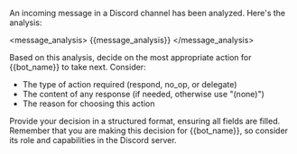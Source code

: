 An incoming message in a Discord channel has been analyzed. Here's the analysis:

<message_analysis>
{{message_analysis}}
</message_analysis>

Based on this analysis, decide on the most appropriate action for {{bot_name}} to take next. Consider:

- The type of action required (respond, no_op, or delegate)
- The content of any response (if needed, otherwise use "(none)")
- The reason for choosing this action

Provide your decision in a structured format, ensuring all fields are filled. Remember that you are making this decision for {{bot_name}}, so consider its role and capabilities in the Discord server.
